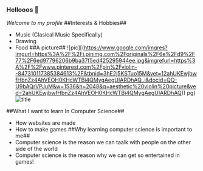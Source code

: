 ### Hellooos 👋
*Welcome to my profile*
##Interests & Hobbies##
- Music (Clasical Music Specifically)
- Drawing
- Food
##A picture##
![pic][(https://www.google.com/imgres?imgurl=https%3A%2F%2Fi.pinimg.com%2Foriginals%2F6e%2Fd9%2F77%2F6ed97796206b9ba37f5ed425295944ee.jpg&imgrefurl=https%3A%2F%2Fwww.pinterest.com%2Fpin%2Fviolin--847310117385384613%2F&tbnid=3hE2j5KSTuo15M&vet=12ahUKEwjbwfHbnZz4AhVEOH0KHcWTBi4QMygAegUIARDhAQ..i&docid=QQ-U9bAQrVPJuM&w=1536&h=2048&q=aesthetic%20violin%20picture&ved=2ahUKEwjbwfHbnZz4AhVEOH0KHcWTBi4QMygAegUIARDhAQ))
pg)
![title](link)

##What I want to learn In Computer Science##
- How websites are made
- How to make games
##Why learning computer science is important to me##
- Computer science is the reason we can taalk with people on the other side of the world
- Computer science is the reason why we can get so entertained in games!

<!--
**rinyvom/rinyvom** is a ✨ _special_ ✨ repository because its `README.md` (this file) appears on your GitHub profile.

Here are some ideas to get you started:

- 🔭 I’m currently working on ...
- 🌱 I’m currently learning ...
- 👯 I’m looking to collaborate on ...
- 🤔 I’m looking for help with ...
- 💬 Ask me about ...
- 📫 How to reach me: ...
- 😄 Pronouns: ...
- ⚡ Fun fact: ...
-->
